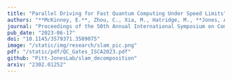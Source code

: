 ```yaml
---
title: "Parallel Driving for Fast Quantum Computing Under Speed Limits"
authors: "**McKinney, E.**, Zhou, C., Xia, M., Hatridge, M., **Jones, A.K**"
journal: "Proceedings of the 50th Annual International Symposium on Computer Architecture (ISCA)"
pub_date: "2023-06-17"
doi: "10.1145/3579371.3589075"
image: "/static/img/research/slam_pic.png"
pdf: "/static/pdf/QC_Gates_ISCA2023.pdf"
github: "Pitt-JonesLab/slam_decomposition"
arxiv: "2302.01252"
---
```

